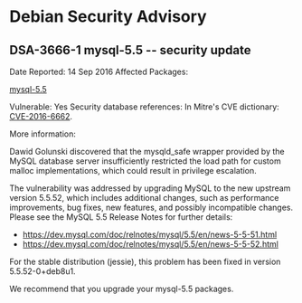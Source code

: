 
Debian Security Advisory
========================


DSA-3666-1 mysql-5.5 -- security update
---------------------------------------



Date Reported:
14 Sep 2016
Affected Packages:

[mysql-5.5](https://packages.debian.org/src:mysql-5.5)

Vulnerable:
Yes
Security database references:
In Mitre's CVE dictionary: [CVE-2016-6662](https://security-tracker.debian.org/tracker/CVE-2016-6662).  

More information:

Dawid Golunski discovered that the mysqld\_safe wrapper provided by the
MySQL database server insufficiently restricted the load path for custom
malloc implementations, which could result in privilege escalation.


The vulnerability was addressed by upgrading MySQL to the new upstream
version 5.5.52, which includes additional changes, such as performance
improvements, bug fixes, new features, and possibly incompatible
changes. Please see the MySQL 5.5 Release Notes for further details:


* <https://dev.mysql.com/doc/relnotes/mysql/5.5/en/news-5-5-51.html>
* <https://dev.mysql.com/doc/relnotes/mysql/5.5/en/news-5-5-52.html>


For the stable distribution (jessie), this problem has been fixed in
version 5.5.52-0+deb8u1.


We recommend that you upgrade your mysql-5.5 packages.





